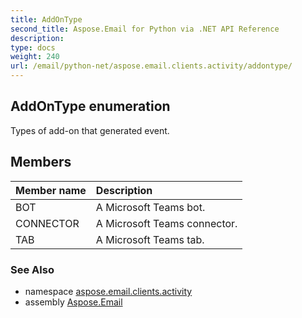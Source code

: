 ```yaml
---
title: AddOnType
second_title: Aspose.Email for Python via .NET API Reference
description: 
type: docs
weight: 240
url: /email/python-net/aspose.email.clients.activity/addontype/
---
```


## AddOnType enumeration

Types of add-on that generated event.

## Members
| Member name | Description |
| :- | :- |
|BOT|A Microsoft Teams bot.|
|CONNECTOR|A Microsoft Teams connector.|
|TAB|A Microsoft Teams tab.|

### See Also

* namespace [aspose.email.clients.activity](/email/python-net/aspose.email.clients.activity/)
* assembly [Aspose.Email](/slides/python-net/)


